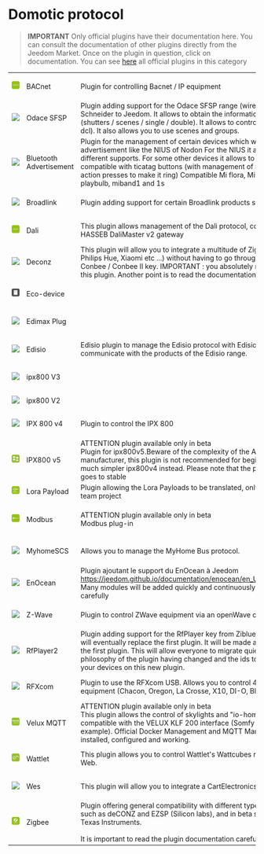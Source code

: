 
# Domotic protocol


>**IMPORTANT**
>Only official plugins have their documentation here. You can consult the documentation of other plugins directly from the Jeedom Market. Once on the plugin in question, click on documentation.
>You can see [here](https://market.jeedom.com/index.php?v=d&p=market&type=plugin&categorie=automation+protocol) all official plugins in this category


| | | | |
|--- | --- | --- | ---|
|<img src="bacnet/bacnet_icon.png" class="pluginLogo" width="100" />|BACnet|Plugin for controlling Bacnet / IP equipment|[Documentation](bacnet/index.md)[Beta](bacnet/beta/index.md)<br/>[Market](https://market.jeedom.com/index.php?v=d&p=market_display&id=4161)<br/>[Changelog](bacnet/changelog.md)[Beta](bacnet/beta/changelog.md)|
|<img src="beagle/beagle_icon.png" class="pluginLogo" width="100" />|Odace SFSP|Plugin adding support for the Odace SFSP range (wireless without battery) Schneider to Jeedom. It allows to obtain the information of the switches (shutters / scenes / single / double). It allows to control the actuators (shutter / dcl). It also allows you to use scenes and groups.|[Documentation](beagle/index.md)<br/>[Market](https://market.jeedom.com/index.php?v=d&p=market_display&id=3917)<br/>[Changelog](beagle/changelog.md)|
|<img src="blea/blea_icon.png" class="pluginLogo" width="100" />|Bluetooth Advertisement|Plugin for the management of certain devices which work in bluetooth advertisement like the NIUS of Nodon For the NIUS it allows to detect the different supports. For some other devices it allows to make presence. Also compatible with ticatag buttons (with management of multiple temperature and action presses to make it ring) Compatible Mi flora, Mi scale, awox smartplug, playbulb, miband1 and 1s|[Documentation](blea/index.md)[Beta](blea/beta/index.md)<br/>[Market](https://market.jeedom.com/index.php?v=d&p=market_display&id=2554)<br/>[Changelog](blea/changelog.md)[Beta](blea/beta/changelog.md)|
|<img src="broadlink/broadlink_icon.png" class="pluginLogo" width="100" />|Broadlink|Plugin adding support for certain Broadlink products such as (RM, A1 etccc)|[Documentation](broadlink/index.md)<br/>[Market](https://market.jeedom.com/index.php?v=d&p=market_display&id=2699)<br/>[Changelog](broadlink/changelog.md)|
|<img src="dali/dali_icon.png" class="pluginLogo" width="100" />|Dali|This plugin allows management of the Dali protocol, compatible only with the HASSEB DaliMaster v2 gateway|[Documentation](dali/index.md)[Beta](dali/beta/index.md)<br/>[Market](https://market.jeedom.com/index.php?v=d&p=market_display&id=4223)<br/>[Changelog](dali/changelog.md)[Beta](dali/beta/changelog.md)|
|<img src="deconz/deconz_icon.png" class="pluginLogo" width="100" />|Deconz|This plugin will allow you to integrate a multitude of ZigBee modules (Ikea, Philips Hue, Xiaomi etc ...) without having to go through their gateway with the Conbee / Conbee II key. IMPORTANT : you absolutely need a conbee key to use this plugin. Another point is to read the documentation and compatible modules.|[Documentation](deconz/index.md)[Beta](deconz/beta/index.md)<br/>[Market](https://market.jeedom.com/index.php?v=d&p=market_display&id=3610)<br/>[Changelog](deconz/changelog.md)[Beta](deconz/beta/changelog.md)|
|<img src="ecodevice/ecodevice_icon.png" class="pluginLogo" width="100" />|Eco-device||[Documentation](ecodevice/index.md)[Beta](ecodevice/beta/index.md)<br/>[Market](https://market.jeedom.com/index.php?v=d&p=market_display&id=342)<br/>[Changelog](ecodevice/changelog.md)[Beta](ecodevice/beta/changelog.md)|
|<img src="edimaxplug/edimaxplug_icon.png" class="pluginLogo" width="100" />|Edimax Plug||[Documentation](edimaxplug/index.md)<br/>[Market](https://market.jeedom.com/index.php?v=d&p=market_display&id=2455)<br/>[Changelog](edimaxplug/changelog.md)|
|<img src="edisio/edisio_icon.png" class="pluginLogo" width="100" />|Edisio|Edisio plugin to manage the Edisio protocol with Edisio USB key. So you can communicate with the products of the Edisio range.|[Documentation](edisio/index.md)<br/>[Market](https://market.jeedom.com/index.php?v=d&p=market_display&id=1541)<br/>[Changelog](edisio/changelog.md)|
|<img src="ipx800/ipx800_icon.png" class="pluginLogo" width="100" />|ipx800 V3||[Documentation](ipx800/index.md)[Beta](ipx800/beta/index.md)<br/>[Market](https://market.jeedom.com/index.php?v=d&p=market_display&id=344)<br/>[Changelog](ipx800/changelog.md)[Beta](ipx800/beta/changelog.md)|
|<img src="ipx800v2/ipx800v2_icon.png" class="pluginLogo" width="100" />|ipx800 V2||<br/>[Market](https://market.jeedom.com/index.php?v=d&p=market_display&id=1194)|
|<img src="ipx800v4/ipx800v4_icon.png" class="pluginLogo" width="100" />|IPX 800 v4|Plugin to control the IPX 800|[Documentation](ipx800v4/index.md)[Beta](ipx800v4/beta/index.md)<br/>[Market](https://market.jeedom.com/index.php?v=d&p=market_display&id=2046)<br/>[Changelog](ipx800v4/changelog.md)[Beta](ipx800v4/beta/changelog.md)|
|<img src="ipx800v5/beta/ipx800v5_icon.png" class="pluginLogo" width="100" />|IPX800 v5|ATTENTION plugin available only in beta<br/>Plugin for ipx800v5.Beware of the complexity of the API provided by the manufacturer, this plugin is not recommended for beginners. If you can go on a much simpler ipx800v4 instead. Please note that the plugin will pay when it goes to stable|[Beta Documentation](ipx800v5/beta/index.md)<br/>[Market](https://market.jeedom.com/index.php?v=d&p=market_display&id=4218)<br/>[Changelog beta](ipx800v5/beta/changelog.md)|
|<img src="lorapayload/lorapayload_icon.png" class="pluginLogo" width="100" />|Lora Payload|Plugin allowing the Lora Payloads to be translated, only intended for the Jeedom team project|[Beta](lorapayload/beta/index.md)<br/>[Market](https://market.jeedom.com/index.php?v=d&p=market_display&id=4146)[Beta](lorapayload/beta/changelog.md)|
|<img src="modbus/beta/modbus_icon.png" class="pluginLogo" width="100" />|Modbus|ATTENTION plugin available only in beta<br/>Modbus plug-in|[Beta Documentation](modbus/beta/index.md)<br/>[Market](https://market.jeedom.com/index.php?v=d&p=market_display&id=4267)<br/>[Changelog beta](modbus/beta/changelog.md)|
|<img src="myhomescs/myhomescs_icon.png" class="pluginLogo" width="100" />|MyhomeSCS|Allows you to manage the MyHome Bus protocol.|[Documentation](myhomescs/index.md)<br/>[Market](https://market.jeedom.com/index.php?v=d&p=market_display&id=3107)<br/>[Changelog](myhomescs/changelog.md)|
|<img src="openenocean/openenocean_icon.png" class="pluginLogo" width="100" />|EnOcean|Plugin ajoutant le support du EnOcean à Jeedom https://jeedom.github.io/documentation/enocean/en_US/equipement.compatible Many modules will be added quickly and continuously We advise you to migrate carefully|[Documentation](openenocean/index.md)[Beta](openenocean/beta/index.md)<br/>[Market](https://market.jeedom.com/index.php?v=d&p=market_display&id=2622)<br/>[Changelog](openenocean/changelog.md)[Beta](openenocean/beta/changelog.md)|
|<img src="openzwave/openzwave_icon.png" class="pluginLogo" width="100" />|Z-Wave|Plugin to control ZWave equipment via an openWave compatible ZWave key|[Documentation](openzwave/index.md)[Beta](openzwave/beta/index.md)<br/>[Market](https://market.jeedom.com/index.php?v=d&p=market_display&id=185)<br/>[Changelog](openzwave/changelog.md)[Beta](openzwave/beta/changelog.md)|
|<img src="rfplayer2/rfplayer2_icon.png" class="pluginLogo" width="100" />|RfPlayer2|Plugin adding support for the RfPlayer key from Ziblue to Jeedom. This plugin will eventually replace the first plugin. It will be made available to all owners of the first plugin. This will allow everyone to migrate quietly. Because the philosophy of the plugin having changed and the ids too, you will have to include your devices on this new plugin.|[Documentation](rfplayer2/index.md)<br/>[Market](https://market.jeedom.com/index.php?v=d&p=market_display&id=3349)<br/>[Changelog](rfplayer2/changelog.md)|
|<img src="rfxcom/rfxcom_icon.png" class="pluginLogo" width="100" />|RFXcom|Plugin to use the RFXcom USB. Allows you to control 433Mhz home automation equipment (Chacon, Oregon, La Crosse, X10, DI-O, Blyss...)|[Documentation](rfxcom/index.md)[Beta](rfxcom/beta/index.md)<br/>[Market](https://market.jeedom.com/index.php?v=d&p=market_display&id=52)<br/>[Changelog](rfxcom/changelog.md)[Beta](rfxcom/beta/changelog.md)|
|<img src="vlx2mqtt/beta/vlx2mqtt_icon.png" class="pluginLogo" width="100" />|Velux MQTT|ATTENTION plugin available only in beta<br/>This plugin allows the control of skylights and "io-homecontrol" openings compatible with the VELUX KLF 200 interface (Somfy roller shutters for example). Official Docker Management and MQTT Manager plugins must be installed, configured and working.|[Beta Documentation](vlx2mqtt/beta/index.md)<br/>[Market](https://market.jeedom.com/index.php?v=d&p=market_display&id=4275)<br/>[Changelog beta](vlx2mqtt/beta/changelog.md)|
|<img src="wattlet/wattlet_icon.png" class="pluginLogo" width="100" />|Wattlet|This plugin allows you to control Wattlet's Wattcubes modules via the Wattcube Web.|[Documentation](wattlet/index.md)<br/>[Market](https://market.jeedom.com/index.php?v=d&p=market_display&id=2600)<br/>[Changelog](wattlet/changelog.md)|
|<img src="wes/wes_icon.png" class="pluginLogo" width="100" />|Wes|This plugin will allow you to integrate a CartElectronics wes|[Documentation](wes/index.md)<br/>[Market](https://market.jeedom.com/index.php?v=d&p=market_display&id=1336)<br/>[Changelog](wes/changelog.md)|
|<img src="zigbee/zigbee_icon.png" class="pluginLogo" width="100" />|Zigbee|Plugin offering general compatibility with different types of Zigbee controllers such as deCONZ and EZSP (Silicon labs), and in beta support : Zigate, XBee and Texas Instruments. <br/><br/> It is important to read the plugin documentation carefully before any purchase.|[Documentation](zigbee/index.md)[Beta](zigbee/beta/index.md)<br/>[Market](https://market.jeedom.com/index.php?v=d&p=market_display&id=4050)<br/>[Changelog](zigbee/changelog.md)[Beta](zigbee/beta/changelog.md)|
